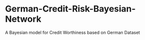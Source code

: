 # German-Credit-Risk-Bayesian-Network
A Bayesian model for Credit Worthiness based on German Dataset 
